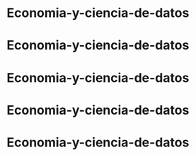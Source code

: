 # Economia-y-ciencia-de-datos
# Economia-y-ciencia-de-datos
# Economia-y-ciencia-de-datos
# Economia-y-ciencia-de-datos
# Economia-y-ciencia-de-datos
